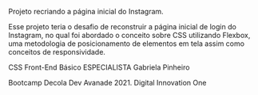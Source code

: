 
Projeto recriando a página inicial do Instagram.


Esse projeto teria o  desafio de reconstruir a página inicial de login do Instagram, no qual foi abordado o conceito sobre CSS utilizando Flexbox, uma metodologia de posicionamento de elementos em tela assim como conceitos de responsividade.


CSS
Front-End
Básico
ESPECIALISTA
Gabriela Pinheiro

Bootcamp 
Decola Dev Avanade 2021.
Digital Innovation One

